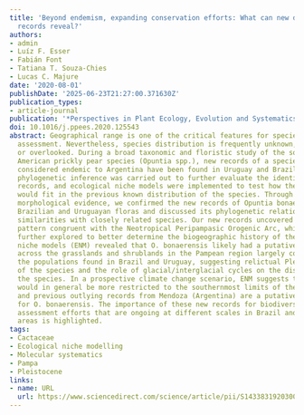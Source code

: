 ```yaml
---
title: 'Beyond endemism, expanding conservation efforts: What can new distribution
  records reveal?'
authors:
- admin
- Luíz F. Esser
- Fabián Font
- Tatiana T. Souza-Chies
- Lucas C. Majure
date: '2020-08-01'
publishDate: '2025-06-23T21:27:00.371630Z'
publication_types:
- article-journal
publication: '*Perspectives in Plant Ecology, Evolution and Systematics*'
doi: 10.1016/j.ppees.2020.125543
abstract: Geographical range is one of the critical features for species conservation
  assessment. Nevertheless, species distribution is frequently unknown, undervalued
  or overlooked. During a broad taxonomic and floristic study of the southern South
  American prickly pear species (Opuntia spp.), new records of a species previously
  considered endemic to Argentina have been found in Uruguay and Brazil. Molecular
  phylogenetic inference was carried out to further evaluate the identity of the new
  records, and ecological niche models were implemented to test how the new records
  would fit in the previous known distribution of the species. Through molecular and
  morphological evidence, we confirmed the new records of Opuntia bonaerensis for
  Brazilian and Uruguayan floras and discussed its phylogenetic relationship and morphological
  similarities with closely related species. Our new records uncovered a distribution
  pattern congruent with the Neotropical Peripampasic Orogenic Arc, which must be
  further explored to better determine the biogeographic history of the species. Ecological
  niche models (ENM) revealed that O. bonaerensis likely had a putative ancient distribution
  across the grasslands and shrublands in the Pampean region largely congruent with
  the populations found in Brazil and Uruguay, suggesting relictual Pleistocene populations
  of the species and the role of glacial/interglacial cycles on the distribution of
  the species. In a prospective climate change scenario, ENM suggests that the species
  would in general be more restricted to the southernmost limits of the Pampa region
  and previous outlying records from Mendoza (Argentina) are a putative future refuge
  for O. bonaerensis. The importance of these new records for biodiversity and conservation
  assessment efforts that are ongoing at different scales in Brazil and neighboring
  areas is highlighted.
tags:
- Cactaceae
- Ecological niche modelling
- Molecular systematics
- Pampa
- Pleistocene
links:
- name: URL
  url: https://www.sciencedirect.com/science/article/pii/S1433831920300342
---
```

